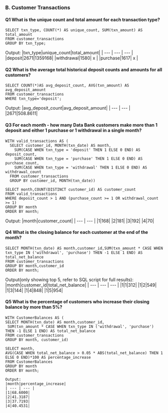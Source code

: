 ### B. Customer Transactions 
#### Q1 What is the unique count and total amount for each transaction type?

``` MYSQL
SELECT txn_type, COUNT(*) AS unique_count, SUM(txn_amount) AS total_amount
FROM customer_transactions
GROUP BY txn_type;
```

Output:
|txn_type|unique_count|total_amount|
| --- | --- | --- |
|deposit|2671|1359168|
|withdrawal|1580| x |
|purchase|1617| x |

#### Q2 What is the average total historical deposit counts and amounts for all customers?

``` MYSQL
SELECT COUNT(*)AS avg_deposit_count, AVG(txn_amount) AS avg_deposit_amount 
FROM customer_transactions
WHERE txn_type='deposit';
```
Output:
|avg_deposit_count|avg_deposit_amount|
| --- | --- | 
|2671|508.8611| 

#### Q3 For each month - how many Data Bank customers make more than 1 deposit and either 1 purchase or 1 withdrawal in a single month?

``` MYSQL
WITH valid_transactions AS (
  SELECT customer_id, MONTH(txn_date) AS month,
    SUM(CASE WHEN txn_type = 'deposit' THEN 1 ELSE 0 END) AS deposit_count,
    SUM(CASE WHEN txn_type = 'purchase' THEN 1 ELSE 0 END) AS purchase_count,
    SUM(CASE WHEN txn_type = 'withdrawal' THEN 1 ELSE 0 END) AS withdrawal_count
  FROM customer_transactions
  GROUP BY customer_id, MONTH(txn_date))

SELECT month,COUNT(DISTINCT customer_id) AS customer_count
FROM valid_transactions
WHERE deposit_count > 1 AND (purchase_count >= 1 OR withdrawal_count >= 1)
GROUP BY month
ORDER BY month;
```
Output:
|month|customer_count|
| --- | --- | 
|1|168| 
|2|181|
|3|192|
|4|70|

#### Q4 What is the closing balance for each customer at the end of the month?

``` MYSQL
SELECT MONTH(txn_date) AS month,customer_id,SUM(txn_amount * CASE WHEN txn_type IN ('withdrawal', 'purchase') THEN -1 ELSE 1 END) AS total_net_balance
FROM customer_transactions
GROUP BY month,customer_id
ORDER BY month;
 ```
Output(only showing top 5, refer to SQL script for full results):
|month|customer_id|total_net_balance|
| --- | --- | --- | 
|1|1|312| 
|1|2|549|
|1|3|144|
|1|4|848|
|1|5|954|

#### Q5 What is the percentage of customers who increase their closing balance by more than 5%?

``` MYSQL
WITH CustomerBalances AS ( 
SELECT MONTH(txn_date) AS month,customer_id,
 SUM(txn_amount * CASE WHEN txn_type IN ('withdrawal', 'purchase') THEN -1 ELSE 1 END) AS total_net_balance
FROM customer_transactions
GROUP BY month, customer_id)

SELECT month,
AVG(CASE WHEN total_net_balance > 0.05 * ABS(total_net_balance) THEN 1 ELSE 0 END)*100 AS percentage_increase
FROM CustomerBalances
GROUP BY month
ORDER BY month;

Output:
|month|percentage_increase|
| --- | --- | 
|1|68.6000| 
|2|41.3187|
|3|37.7193|
|4|40.4531|
